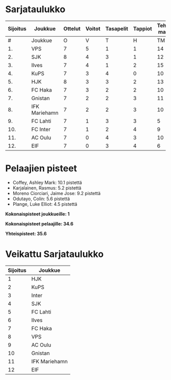 # Sarjataulukko
| Sijoitus | Joukkue | Ottelut | Voitot | Tasapelit | Tappiot | Tehdyt maalit | Päästetyt maalit | Maaliero | Syötöt |
|----------|---------|---------|--------|-----------|---------|----------------|-------------------|----------|-------|
|# | Joukkue | O | V | T | H | TM | PM | ME | S | L | L% | R | KK | PK | PA | P|
|1. | VPS | 7 | 5 | 1 | 1 | 14 | 8 | 6 | 10 | 91 | 15,38 | 79 | 13 | 0 | 12 | 16|
|2. | SJK | 8 | 4 | 3 | 1 | 12 | 9 | 3 | 8 | 89 | 13,48 | 93 | 20 | 0 | 14 | 15|
|3. | Ilves | 7 | 4 | 1 | 2 | 15 | 9 | 6 | 13 | 94 | 15,96 | 85 | 22 | 2 | 12 | 13|
|4. | KuPS | 7 | 3 | 4 | 0 | 10 | 6 | 4 | 5 | 60 | 16,67 | 79 | 12 | 1 | 9 | 13|
|5. | HJK | 8 | 3 | 3 | 2 | 13 | 10 | 3 | 11 | 118 | 11,02 | 80 | 13 | 0 | 11 | 12|
|6. | FC Haka | 7 | 3 | 2 | 2 | 10 | 10 | 0 | 10 | 58 | 17,24 | 78 | 20 | 1 | 11 | 11|
|7. | Gnistan | 7 | 2 | 2 | 3 | 11 | 13 | -2 | 7 | 54 | 20,37 | 84 | 25 | 0 | 8 | 8|
|8. | IFK Mariehamn | 7 | 2 | 2 | 3 | 10 | 12 | -2 | 2 | 51 | 19,61 | 85 | 24 | 2 | 9 | 8|
|9. | FC Lahti | 7 | 1 | 3 | 3 | 5 | 10 | -5 | 2 | 60 | 8,33 | 72 | 14 | 1 | 13 | 6|
|10. | FC Inter | 7 | 1 | 2 | 4 | 9 | 14 | -5 | 7 | 67 | 13,43 | 71 | 20 | 1 | 13 | 5|
|11. | AC Oulu | 7 | 0 | 4 | 3 | 10 | 13 | -3 | 8 | 73 | 13,70 | 106 | 22 | 0 | 11 | 4|
|12. | EIF | 7 | 0 | 3 | 4 | 6 | 11 | -5 | 3 | 43 | 13,95 | 80 | 21 | 1 | 6 | 3|

# Pelaajien pisteet
* Coffey, Ashley Mark: 10.1 pistettä
* Karjalainen, Rasmus: 5.2 pistettä
* Moreno Ciorciari, Jaime Jose: 9.2 pistettä
* Odutayo, Colin: 5.6 pistettä
* Plange, Luke Elliot: 4.5 pistettä

**Kokonaispisteet joukkueille: 1**

**Kokonaispisteet pelaajille: 34.6**

**Yhteispisteet: 35.6**

# Veikattu Sarjataulukko
| Sijoitus | Joukkue |
|----------|---------|
| 1 | HJK |
| 2 | KuPS |
| 3 | Inter |
| 4 | SJK |
| 5 | FC Lahti |
| 6 | Ilves |
| 7 | FC Haka |
| 8 | VPS |
| 9 | AC Oulu |
| 10 | Gnistan |
| 11 | IFK Mariehamn |
| 12 | EIF |
